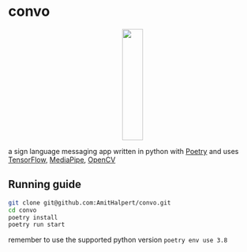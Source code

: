 # convo


<p align="center" width="100%">
    <img width="29%" height="225" src="https://i.imgur.com/zx5biJv.png">
</p>


a sign language messaging app written in python with [Poetry](https://python-poetry.org/) and uses [TensorFlow](https://www.tensorflow.org/), [MediaPipe](https://mediapipe.dev/), [OpenCV](https://opencv.org/)



## Running guide
```bash
git clone git@github.com:AmitHalpert/convo.git
cd convo
poetry install
poetry run start
```
remember to use the supported python version ```poetry env use 3.8```
